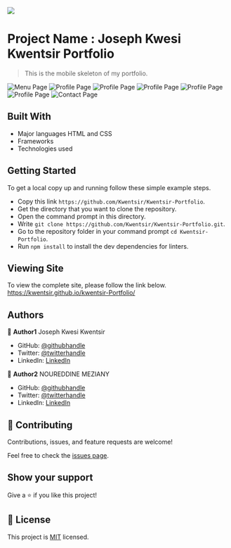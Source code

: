 ![](https://img.shields.io/badge/Microverse-blueviolet)

# Project Name : Joseph Kwesi Kwentsir Portfolio

>This is the mobile skeleton of my portfolio.

![Menu Page](./Screenshots/menupage.png)
![Profile Page](./Screenshots/profilepage1.png)
![Profile Page](./Screenshots/profilepage2.png)
![Profile Page](./Screenshots/profilepage3.png)
![Profile Page](./Screenshots/profilepage4.png)
![Profile Page](./Screenshots/profilepage5.png)
![Contact Page](./Screenshots/contactpage.png)

## Built With

- Major languages
  HTML and CSS
- Frameworks
- Technologies used

## Getting Started


To get a local copy up and running follow these simple example steps.

- Copy this link `https://github.com/Kwentsir/Kwentsir-Portfolio`.
- Get the directory that you want to clone the repository.
- Open the command prompt in this directory.
- Write `git clone https://github.com/Kwentsir/Kwentsir-Portfolio.git`.
- Go to the repository folder in your command prompt `cd Kwentsir-Portfolio`.
- Run `npm install` to install the dev dependencies for linters.


## Viewing Site
To view the complete site, please follow the link below.
https://kwentsir.github.io/kwentsir-Portfolio/




## Authors 

👤 **Author1**
Joseph Kwesi Kwentsir

- GitHub: [@githubhandle](https://github.com/kwentsir)
- Twitter: [@twitterhandle](https://twitter.com/jkwentsir)
- LinkedIn: [LinkedIn](https://linkedin.com/in/josephkwentsir)

👤 **Author2**
NOUREDDINE MEZIANY

- GitHub: [@githubhandle](https://github.com/githubhandle)
- Twitter: [@twitterhandle](https://twitter.com/twitterhandle)
- LinkedIn: [LinkedIn](https://linkedin.com/in/linkedinhandle)


## 🤝 Contributing

Contributions, issues, and feature requests are welcome!

Feel free to check the [issues page](../../issues/).

## Show your support

Give a ⭐️ if you like this project!


## 📝 License

This project is [MIT](./MIT.md) licensed.
